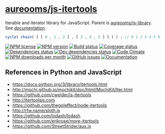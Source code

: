 # [aureooms/js-itertools](https://aureooms.github.io/js-itertools)

Iterable and iterator library for JavaScript.
Parent is [aureooms/js-library](https://github.com/aureooms/js-library).
See [documentation](https://aureooms.github.io/js-itertools/index.html).

```js
cycle( chain( [ [ 0 , 1 , 2 ] , [ 3 , 4 , 5 ] ] ) ) ; // 0 1 2 3 4 5 0 1 ...
```

[![NPM license](http://img.shields.io/npm/l/aureooms-js-itertools.svg?style=flat)](https://raw.githubusercontent.com/aureooms/js-itertools/master/LICENSE)
[![NPM version](http://img.shields.io/npm/v/aureooms-js-itertools.svg?style=flat)](https://www.npmjs.org/package/aureooms-js-itertools)
[![Build status](http://img.shields.io/travis/aureooms/js-itertools.svg?style=flat)](https://travis-ci.org/aureooms/js-itertools)
[![Coverage status](http://img.shields.io/coveralls/aureooms/js-itertools.svg?style=flat)](https://coveralls.io/r/aureooms/js-itertools)
[![Dependencies status](http://img.shields.io/david/aureooms/js-itertools.svg?style=flat)](https://david-dm.org/aureooms/js-itertools#info=dependencies)
[![Dev dependencies status](http://img.shields.io/david/dev/aureooms/js-itertools.svg?style=flat)](https://david-dm.org/aureooms/js-itertools#info=devDependencies)
[![Code Climate](http://img.shields.io/codeclimate/github/aureooms/js-itertools.svg?style=flat)](https://codeclimate.com/github/aureooms/js-itertools)
[![NPM downloads per month](http://img.shields.io/npm/dm/aureooms-js-itertools.svg?style=flat)](https://www.npmjs.org/package/aureooms-js-itertools)
[![GitHub issues](http://img.shields.io/github/issues/aureooms/js-itertools.svg?style=flat)](https://github.com/aureooms/js-itertools/issues)
[![Documentation](https://aureooms.github.io/js-itertools/badge.svg)](https://aureooms.github.io/js-itertools/source.html)

## References in Python and JavaScript

  - https://docs.python.org/3/library/itertools.html
  - http://mochi.github.io/mochikit/doc/html/MochiKit/Iter.html
  - https://github.com/cweider/js-itertools
  - http://itertoolsjs.com
  - https://github.com/thegoleffect/node-itertools
  - http://rfw.name/sloth.js
  - https://github.com/lodash/lodash
  - https://github.com/erikrose/more-itertools
  - https://github.com/StreetStrider/aux.js
